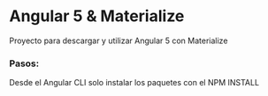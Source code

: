 # Angular 5 & Materialize 

Proyecto para descargar y utilizar Angular 5 con Materialize

### Pasos:

Desde el Angular CLI solo instalar los paquetes con el NPM INSTALL
